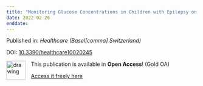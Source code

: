 ```yaml
---
title: "Monitoring Glucose Concentrations in Children with Epilepsy on a Ketogenic Diet."
date: 2022-02-26
enddate:
---
```


Published in: *Healthcare (Basel[comma] Switzerland)*

DOI: [10.3390/healthcare10020245](https://doi.org/10.3390/healthcare10020245)

<img src="https://upload.wikimedia.org/wikipedia/commons/thumb/7/77/Open_Access_logo_PLoS_transparent.svg/800px-Open_Access_logo_PLoS_transparent.svg.png" alt="drawing" width="50" align="left"/> &nbsp;&nbsp;&nbsp;This publication is available in **Open Access**! (Gold OA)

&nbsp;&nbsp;&nbsp;<a href="https://www.mdpi.com/2227-9032/10/2/245/pdf?version=1643287182">Access it freely here</a>

